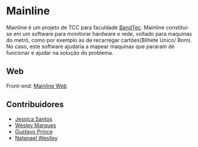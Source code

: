 # Mainline
Mainline é um projeto de TCC para faculdade [BandTec](http://www.digitalschool.com.br/faculdade/). Mainline constitui-se em um software para monitorar hardware e rede, voltado para maquinas do metrô, como por exemplo as de recarregar cartões(Bilhete Unico/ Bom). No caso, este software ajudaria a mapear maquinas que pararam de funcionar e ajudar na solução do problema.

## Web
Front-end: [Mainline Web](https://github.com/JSantosss/Mainline-Web)

## Contribuidores
- [Jessica Santos](https://github.com/JSantosss)
- [Wesley Marques](https://github.com/wesley49)
- [Gustavo Prince](https://github.com/GPrince00)
- [Natanael Weslley](https://github.com/NatalNW)
